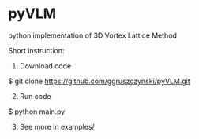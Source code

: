 # pyVLM

python implementation of 3D Vortex Lattice Method



Short instruction:

1) Download code

$ git clone https://github.com/ggruszczynski/pyVLM.git

2) Run code

$ python main.py

3) See more in examples/
